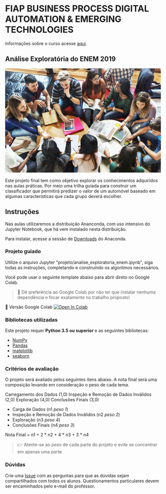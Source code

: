 # FIAP BUSINESS PROCESS DIGITAL AUTOMATION & EMERGING TECHNOLOGIES

Informações sobre o curso acesse [aqui](https://www.fiap.com.br/mba/mba-em-gestao-por-processos/).

## Análise Exploratória do ENEM 2019

![](https://github.com/michelpf/fiap-bpm-python-dados-ia-analise-exploratoria-enem/blob/master/imagens/college-students.jpg)

Este projeto final tem como objetivo explorar os conhecimentos adquiridos nas aulas práticas. Por meio uma trilha guiada para construir um classificador que permitirá predizer o valor de um automóvel baseado em algumas características que cada grupo deverá escolher.

## Instruções

Nas aulas utilizaremos a distribuição Ananconda, com uso intensivo do Jupyter Notebook, que há vem instalado nesta distribuição.

Para instalar, acesse a sessão de [Downloads](https://www.anaconda.com/download) do Anaconda.

### Projeto guiado

Utilize o arquivo Jupyter "projeto/analise_exploratoria_enem.ipynb", siga todas as instruções, completando e construindo os algoritmos necessários.

Você pode usar o seguinte template abaixo para abrir direto no Google Colab.

> 👋 Dê preferência ao Google Colab por não ter que instalar nenhuma dependência e focar exatamente no trabalho proposto!

📕 Versão Google Colab [![Open In Colab](https://colab.research.google.com/assets/colab-badge.svg)](https://colab.research.google.com/github/michelpf/fiap-bpm-python-dados-ia-analise-exploratoria-enem/blob/master/projeto/analise_exploratoria_enem.ipynb)

### Bibliotecas utilizadas

Este projeto requer **Python 3.5 ou superior** e as seguintes bibliotecas:

- [NumPy](http://www.numpy.org/)
- [Pandas](http://pandas.pydata.org/)
- [matplotlib](http://matplotlib.org/)
- [seaborn](http://seaborn.pydata.org/)


### Critérios de avaliação

O projeto será avaliado pelos seguintes itens abaixo. A nota final será uma composição levando em consideração o peso de cada tema.

Carregamento dos Dados (1,0)
Inspeção e Remoção de Dados Inválidos (2,0)
Exploração (4,0)
Conclusões Finais (3,0)

- Carga de Dados (n1 _peso 1_)
- Inspeção e Remoção de Dados Inválidos (n2 _peso 2_)
- Exploração (n3 _peso 4_)
- Conclusões Finais (n4 _peso 3_)

Nota Final = n1 + 2 * n2 + 4 * n3 + 3 * n4

> 👉 Atente-se ao peso de cada parte do projeto e evite se concentrar em apenas uma parte.

### Dúvidas

Crie uma [Issue](https://github.com/michelpf/fiap-bpm-python-dados-ia-analise-exploratoria-enem/issues/new/choose) com as perguntas para que as dúvidas sejam compartilhados com todos os alunos. Questionamentos particulares devem ser encaminhados pelo e-mail do professor.
